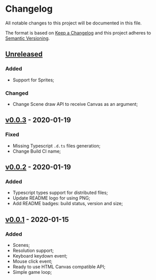 # Changelog

All notable changes to this project will be documented in this file.

The format is based on [Keep a Changelog](http://keepachangelog.com/en/1.0.0/)
and this project adheres to [Semantic Versioning](http://semver.org/spec/v2.0.0.html).

## [Unreleased]

### Added

- Support for Sprites;

### Changed

- Change Scene draw API to receive Canvas as an argument;

## [v0.0.3] - 2020-01-19

### Fixed

- Missing Typescript `.d.ts` files generation;
- Change Build CI name;

## [v0.0.2] - 2020-01-19

### Added

- Typescript types support for distributed files;
- Update README logo for using PNG;
- Add README badges: build status, version and size;

## [v0.0.1] - 2020-01-15

### Added

- Scenes;
- Resolution support;
- Keyboard keydown event;
- Mouse click event;
- Ready to use HTML Canvas compatible API;
- Simple game loop;

[unreleased]: https://github.com/imbrn/ace/compare/v0.0.3...HEAD
[v0.0.3]: https://github.com/imbrn/ace/compare/v0.0.2...v0.0.3
[v0.0.2]: https://github.com/imbrn/ace/compare/v0.0.1...v0.0.2
[v0.0.1]: https://github.com/imbrn/v8n/compare/v0.0.0...v0.0.1

